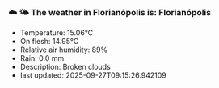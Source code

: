 ### ☁️ 🌤️  The weather in Florianópolis is: Florianópolis

- Temperature: 15.06°C
- On flesh: 14.95°C
- Relative air humidity: 89%
- Rain: 0.0 mm
- Description: Broken clouds
- last updated: 2025-09-27T09:15:26.942109
